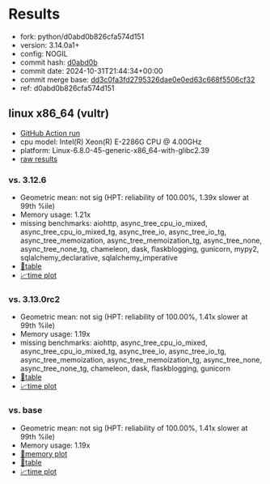 # Results

- fork: python/d0abd0b826cfa574d151
- version: 3.14.0a1+
- config: NOGIL
- commit hash: [d0abd0b](https://github.com/python/cpython/commit/d0abd0b)
- commit date: 2024-10-31T21:44:34+00:00
- commit merge base: [dd3c0fa3fd2795326dae0e0ed63c668f5506cf32](https://github.com/python/cpython/commit/dd3c0fa3fd2795326dae0e0ed63c668f5506cf32)
- ref: d0abd0b826cfa574d151

## linux x86_64 (vultr)

- [GitHub Action run](https://github.com/facebookexperimental/free-threading-benchmarking/actions/runs/11621986646)
- cpu model: Intel(R) Xeon(R) E-2286G CPU @ 4.00GHz
- platform: Linux-6.8.0-45-generic-x86_64-with-glibc2.39
- [raw results](bm-20241031-vultr-x86_64-python-d0abd0b826cfa574d151-3.14.0a1%2B-d0abd0b.json)

### vs. 3.12.6

- Geometric mean: not sig (HPT: reliability of 100.00%, 1.39x slower at 99th %ile)
- Memory usage: 1.21x
- missing benchmarks: aiohttp, async_tree_cpu_io_mixed, async_tree_cpu_io_mixed_tg, async_tree_io, async_tree_io_tg, async_tree_memoization, async_tree_memoization_tg, async_tree_none, async_tree_none_tg, chameleon, dask, flaskblogging, gunicorn, mypy2, sqlalchemy_declarative, sqlalchemy_imperative
- [📄table](bm-20241031-vultr-x86_64-python-d0abd0b826cfa574d151-3.14.0a1%2B-d0abd0b-vs-3.12.6.md)
- [📈time plot](bm-20241031-vultr-x86_64-python-d0abd0b826cfa574d151-3.14.0a1%2B-d0abd0b-vs-3.12.6.svg)

### vs. 3.13.0rc2

- Geometric mean: not sig (HPT: reliability of 100.00%, 1.41x slower at 99th %ile)
- Memory usage: 1.19x
- missing benchmarks: aiohttp, async_tree_cpu_io_mixed, async_tree_cpu_io_mixed_tg, async_tree_io, async_tree_io_tg, async_tree_memoization, async_tree_memoization_tg, async_tree_none, async_tree_none_tg, chameleon, dask, flaskblogging, gunicorn
- [📄table](bm-20241031-vultr-x86_64-python-d0abd0b826cfa574d151-3.14.0a1%2B-d0abd0b-vs-3.13.0rc2.md)
- [📈time plot](bm-20241031-vultr-x86_64-python-d0abd0b826cfa574d151-3.14.0a1%2B-d0abd0b-vs-3.13.0rc2.svg)

### vs. base

- Geometric mean: not sig (HPT: reliability of 100.00%, 1.41x slower at 99th %ile)
- Memory usage: 1.19x
- [🧠memory plot](bm-20241031-vultr-x86_64-python-d0abd0b826cfa574d151-3.14.0a1%2B-d0abd0b-vs-base-mem.svg)
- [📄table](bm-20241031-vultr-x86_64-python-d0abd0b826cfa574d151-3.14.0a1%2B-d0abd0b-vs-base.md)
- [📈time plot](bm-20241031-vultr-x86_64-python-d0abd0b826cfa574d151-3.14.0a1%2B-d0abd0b-vs-base.svg)


